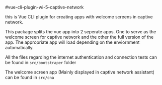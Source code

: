 #vue-cli-plugin-wi-5-captive-network

this is Vue CLI plugin for creating apps with welcome screens in captive network.

This package splits the vue app into 2 seperate apps. One to serve as the welcome screen for captive network and the other the full version of the app. The appropriate app will load depending on the enviornment automatically.

All the files regarding the internet authentication and connection tests can be found in `src/bootstraper` folder

The welcome screen app (Mainly displayed in captive network assistant) can be found in `src/cna`
